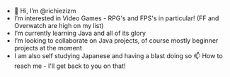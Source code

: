- 👋 Hi, I’m @richiezizm
- I’m interested in Video Games - RPG's and FPS's in particular! (FF and Overwatch are high on my list)
- I’m currently learning Java and all of its glory
- I’m looking to collaborate on Java projects, of course mostly beginner projects at the moment
- I am also self studying Japanese and having a blast doing so
📫 How to reach me - I'll get back to you on that!

<!---
richiezizm/richiezizm is a ✨ special ✨ repository because its `README.md` (this file) appears on your GitHub profile.
You can click the Preview link to take a look at your changes.
--->

